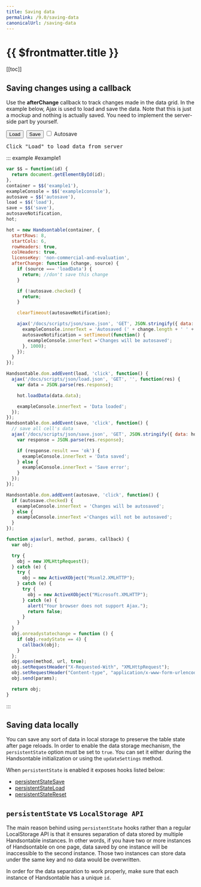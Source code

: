 ```yaml
---
title: Saving data
permalink: /9.0/saving-data
canonicalUrl: /saving-data
---
```


# {{ $frontmatter.title }}

[[toc]]

## Saving changes using a callback

Use the **afterChange** callback to track changes made in the data grid. In the example below, Ajax is used to load and save the data. Note that this is just a mockup and nothing is actually saved. You need to implement the server-side part by yourself.

<div className="controls">
  <button id="load" className="button button--primary">Load</button>&nbsp;
  <button id="save" className="button button--primary">Save</button>
  <label>
    <input type="checkbox" name="autosave" id="autosave"/>
    Autosave
  </label>
</div>

<pre id="example1console" className="console">Click "Load" to load data from server</pre>

::: example #example1
```js
var $$ = function(id) {
  return document.getElementById(id);
},
container = $$('example1'),
exampleConsole = $$('example1console'),
autosave = $$('autosave'),
load = $$('load'),
save = $$('save'),
autosaveNotification,
hot;

hot = new Handsontable(container, {
  startRows: 8,
  startCols: 6,
  rowHeaders: true,
  colHeaders: true,
  licenseKey: 'non-commercial-and-evaluation',
  afterChange: function (change, source) {
    if (source === 'loadData') {
      return; //don't save this change
    }

    if (!autosave.checked) {
      return;
    }

    clearTimeout(autosaveNotification);

    ajax('/docs/scripts/json/save.json', 'GET', JSON.stringify({ data: change }), function (data) {
      exampleConsole.innerText = 'Autosaved (' + change.length + ' ' + 'cell' + (change.length > 1 ? 's' : '') + ')';
      autosaveNotification = setTimeout(function() {
        exampleConsole.innerText ='Changes will be autosaved';
      }, 1000);
    });
  }
});

Handsontable.dom.addEvent(load, 'click', function() {
  ajax('/docs/scripts/json/load.json', 'GET', '', function(res) {
    var data = JSON.parse(res.response);

    hot.loadData(data.data);

    exampleConsole.innerText = 'Data loaded';
  });
});
Handsontable.dom.addEvent(save, 'click', function() {
  // save all cell's data
  ajax('/docs/scripts/json/save.json', 'GET', JSON.stringify({ data: hot.getData() }), function (res) {
    var response = JSON.parse(res.response);

    if (response.result === 'ok') {
      exampleConsole.innerText = 'Data saved';
    } else {
      exampleConsole.innerText = 'Save error';
    }
  });
});

Handsontable.dom.addEvent(autosave, 'click', function() {
  if (autosave.checked) {
    exampleConsole.innerText = 'Changes will be autosaved';
  } else {
    exampleConsole.innerText ='Changes will not be autosaved';
  }
});

function ajax(url, method, params, callback) {
  var obj;

  try {
    obj = new XMLHttpRequest();
  } catch (e) {
    try {
      obj = new ActiveXObject("Msxml2.XMLHTTP");
    } catch (e) {
      try {
        obj = new ActiveXObject("Microsoft.XMLHTTP");
      } catch (e) {
        alert("Your browser does not support Ajax.");
        return false;
      }
    }
  }
  obj.onreadystatechange = function () {
    if (obj.readyState == 4) {
      callback(obj);
    }
  };
  obj.open(method, url, true);
  obj.setRequestHeader("X-Requested-With", "XMLHttpRequest");
  obj.setRequestHeader("Content-type", "application/x-www-form-urlencoded");
  obj.send(params);

  return obj;
}
```
:::

## Saving data locally

You can save any sort of data in local storage to preserve the table state after page reloads. In order to enable the data storage mechanism, the `persistentState` option must be set to `true`. You can set it either during the Handsontable initialization or using the `updateSettings` method.

When `persistentState` is enabled it exposes hooks listed below:

* [persistentStateSave](api/pluginHooks.md#persistentstatesave)
* [persistentStateLoad](api/pluginHooks.md#persistentstateload)
* [persistentStateReset](api/pluginHooks.md#persistentstatereset)

## `persistentState` vs `LocalStorage API`

The main reason behind using `persistentState` hooks rather than a regular LocalStorage API is that it ensures separation of data stored by multiple Handsontable instances. In other words, if you have two or more instances of Handsontable on one page, data saved by one instance will be inaccessible to the second instance. Those two instances can store data under the same key and no data would be overwritten.

In order for the data separation to work properly, make sure that each instance of Handsontable has a unique `id`.
